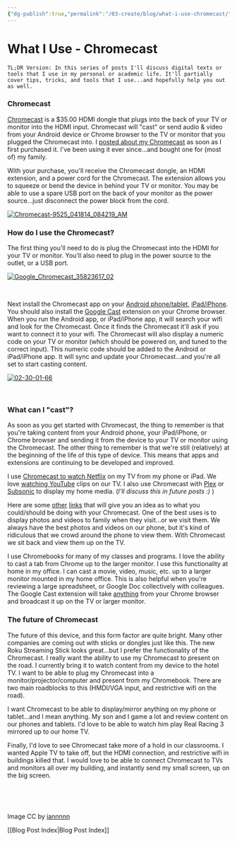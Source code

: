 ```yaml
---
{"dg-publish":true,"permalink":"/03-create/blog/what-i-use-chromecast/","title":"What I Use: Chromecast","tags":["chrome","chromecast"]}
---
```


# What I Use - Chromecast

```
TL;DR Version: In this series of posts I'll discuss digital texts or tools that I use in my personal or academic life. It'll partially cover tips, tricks, and tools that I use...and hopefully help you out as well.
```

### Chromecast

[Chromecast](http://www.google.com/intl/en-us/chrome/devices/chromecast/) is a $35.00 HDMI dongle that plugs into the back of your TV or monitor into the HDMI input. Chromecast will "cast" or send audio & video from your Android device or Chrome browser to the TV or monitor that you plugged the Chromecast into. I [posted about my Chromecast](http://wiobyrne.com/my-initial-thoughts-on-the-google-chromecast-in-the-classroom/) as soon as I first purchased it. I've been using it ever since...and bought one for (most of) my family.

With your purchase, you'll receive the Chromecast dongle, an HDMI extension, and a power cord for the Chromecast. The extension allows you to squeeze or bend the device in behind your TV or monitor. You may be able to use a spare USB port on the back of your monitor as the power source...just disconnect the power block from the cord.

[![Chromecast-9525_041814_084219_AM](images/Chromecast-9525_041814_084219_AM-1024x680.jpg)](http://wiobyrne.com/wp-content/uploads/2014/04/Chromecast-9525_041814_084219_AM.jpg)

### How do I use the Chromecast?

The first thing you'll need to do is plug the Chromecast into the HDMI for your TV or monitor. You'll also need to plug in the power source to the outlet, or a USB port.

[![Google_Chromecast_35823617_02](images/Google_Chromecast_35823617_02-1024x731.jpg)](http://wiobyrne.com/wp-content/uploads/2014/04/Google_Chromecast_35823617_02.jpg)

 

Next install the Chromecast app on your [Android phone/tablet](https://play.google.com/store/apps/details?id=com.google.android.apps.chromecast.app), [iPad/iPhone](https://itunes.apple.com/us/app/chromecast/id680819774?mt=8). You should also install the [Google Cast](https://chrome.google.com/webstore/detail/google-cast/boadgeojelhgndaghljhdicfkmllpafd?hl=en) extension on your Chrome browser. When you run the Android app, or iPad/iPhone app, it will search your wifi and look for the Chromecast. Once it finds the Chromecast it'll ask if you want to connect it to your wifi. The Chromecast will also display a numeric code on your TV or monitor (which should be powered on, and tuned to the correct input). This numeric code should be added to the Android or iPad/iPhone app. It will sync and update your Chromecast...and you're all set to start casting content.

[![02-30-01-66](images/02-30-01-66.jpg)](http://wiobyrne.com/wp-content/uploads/2014-04-02-30-01-66.jpg)

 

### What can I "cast"?

As soon as you get started with Chromecast, the thing to remember is that you're taking content from your Android phone, your iPad/iPhone, or Chrome browser and sending it from the device to your TV or monitor using the Chromecast. The other thing to remember is that we're still (relatively) at the beginning of the life of this type of device. This means that apps and extensions are continuing to be developed and improved.

I use [Chromecast to watch Netflix](https://help.netflix.com/en/node/10378) on my TV from my phone or iPad. We love [watching YouTube](https://www.youtube.com/watch?v=RKjUPQCXnsM) clips on our TV. I also use Chromecast with [Plex](https://plex.tv/) or [Subsonic](http://www.subsonic.org/pages/index.jsp) to display my home media. (_I'll discuss this in future posts :)_ )

Here are some [other](http://www.geek.com/apple/7-awesome-chromecast-enabled-apps-for-android-and-ios-1588458/) [links](http://lifehacker.com/the-best-chromecast-apps-1538438569) that will give you an idea as to what you could/should be doing with your Chromecast. One of the best uses is to display photos and videos to family when they visit...or we visit them. We always have the best photos and videos on our phone, but it's kind of ridiculous that we crowd around the phone to view them. With Chromecast we sit back and view them up on the TV.

I use Chromebooks for many of my classes and programs. I love the ability to cast a tab from Chrome up to the larger monitor. I use this functionality at home in my office. I can cast a movie, video, music, etc. up to a larger monitor mounted in my home office. This is also helpful when you're reviewing a large spreadsheet, or Google Doc collectively with colleagues. The Google Cast extension will take [anything](http://www.howtogeek.com/170659/chromecast-more-than-web-pages-4-types-of-files-you-can-view-in-chrome/) from your Chrome browser and broadcast it up on the TV or larger monitor.

### The future of Chromecast

The future of this device, and this form factor are quite bright. Many other companies are coming out with sticks or dongles just like this. The new Roku Streaming Stick looks great...but I prefer the functionality of the Chromecast. I really want the ability to use my Chromecast to present on the road. I currently bring it to watch content from my device to the hotel TV. I want to be able to plug my Chromecast into a monitor/projector/computer and present from my Chromebook. There are two main roadblocks to this (HMDI/VGA input, and restrictive wifi on the road).

I want Chromecast to be able to display/mirror anything on my phone or tablet...and I mean anything. My son and I game a lot and review content on our phones and tablets. I'd love to be able to watch him play Real Racing 3 mirrored up to our home TV.

Finally, I'd love to see Chromecast take more of a hold in our classrooms. I wanted Apple TV to take off, but the HDMI connection, and restrictive wifi in buildings killed that. I would love to be able to connect Chromecast to TVs and monitors all over my building, and instantly send my small screen, up on the big screen.

 

 

Image CC by [iannnnn](https://www.flickr.com/photos/iannnnn/11419198663/)

[[Blog Post Index\|Blog Post Index]]